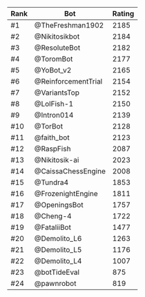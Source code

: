 Rank|Bot|Rating
---|---|---
#1|@TheFreshman1902|2185
#2|@Nikitosikbot|2184
#3|@ResoluteBot|2182
#4|@ToromBot|2177
#5|@YoBot_v2|2165
#6|@ReinforcementTrial|2154
#7|@VariantsTop|2152
#8|@LolFish-1|2150
#9|@Intron014|2139
#10|@TorBot|2128
#11|@faith_bot|2123
#12|@RaspFish|2087
#13|@Nikitosik-ai|2023
#14|@CaissaChessEngine|2008
#15|@Tundra4|1853
#16|@FrozenightEngine|1811
#17|@OpeningsBot|1757
#18|@Cheng-4|1722
#19|@FataliiBot|1477
#20|@Demolito_L6|1263
#21|@Demolito_L5|1176
#22|@Demolito_L4|1007
#23|@botTideEval|875
#24|@pawnrobot|819

